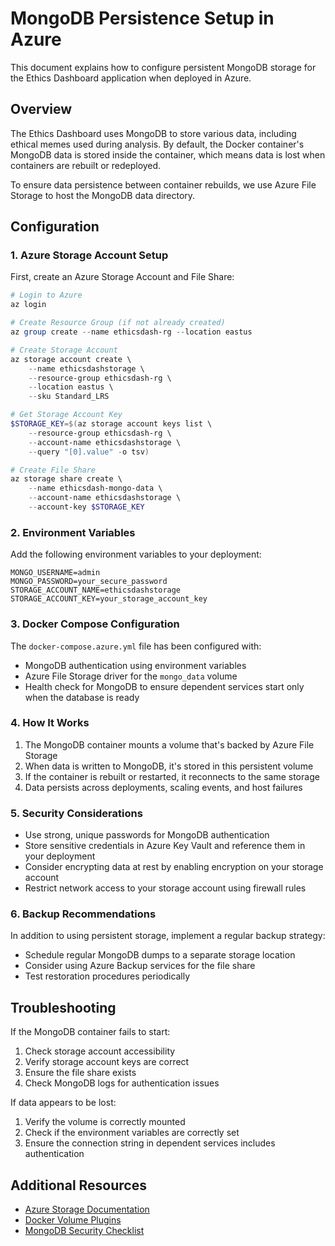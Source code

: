 # MongoDB Persistence Setup in Azure

This document explains how to configure persistent MongoDB storage for the Ethics Dashboard application when deployed in Azure.

## Overview

The Ethics Dashboard uses MongoDB to store various data, including ethical memes used during analysis. By default, the Docker container's MongoDB data is stored inside the container, which means data is lost when containers are rebuilt or redeployed.

To ensure data persistence between container rebuilds, we use Azure File Storage to host the MongoDB data directory.

## Configuration

### 1. Azure Storage Account Setup

First, create an Azure Storage Account and File Share:

```powershell
# Login to Azure
az login

# Create Resource Group (if not already created)
az group create --name ethicsdash-rg --location eastus

# Create Storage Account
az storage account create \
    --name ethicsdashstorage \
    --resource-group ethicsdash-rg \
    --location eastus \
    --sku Standard_LRS

# Get Storage Account Key
$STORAGE_KEY=$(az storage account keys list \
    --resource-group ethicsdash-rg \
    --account-name ethicsdashstorage \
    --query "[0].value" -o tsv)

# Create File Share
az storage share create \
    --name ethicsdash-mongo-data \
    --account-name ethicsdashstorage \
    --account-key $STORAGE_KEY
```

### 2. Environment Variables

Add the following environment variables to your deployment:

```
MONGO_USERNAME=admin
MONGO_PASSWORD=your_secure_password
STORAGE_ACCOUNT_NAME=ethicsdashstorage
STORAGE_ACCOUNT_KEY=your_storage_account_key
```

### 3. Docker Compose Configuration

The `docker-compose.azure.yml` file has been configured with:

- MongoDB authentication using environment variables
- Azure File Storage driver for the `mongo_data` volume
- Health check for MongoDB to ensure dependent services start only when the database is ready

### 4. How It Works

1. The MongoDB container mounts a volume that's backed by Azure File Storage
2. When data is written to MongoDB, it's stored in this persistent volume
3. If the container is rebuilt or restarted, it reconnects to the same storage
4. Data persists across deployments, scaling events, and host failures

### 5. Security Considerations

- Use strong, unique passwords for MongoDB authentication
- Store sensitive credentials in Azure Key Vault and reference them in your deployment
- Consider encrypting data at rest by enabling encryption on your storage account
- Restrict network access to your storage account using firewall rules

### 6. Backup Recommendations

In addition to using persistent storage, implement a regular backup strategy:

- Schedule regular MongoDB dumps to a separate storage location
- Consider using Azure Backup services for the file share
- Test restoration procedures periodically

## Troubleshooting

If the MongoDB container fails to start:

1. Check storage account accessibility
2. Verify storage account keys are correct
3. Ensure the file share exists
4. Check MongoDB logs for authentication issues

If data appears to be lost:

1. Verify the volume is correctly mounted
2. Check if the environment variables are correctly set
3. Ensure the connection string in dependent services includes authentication

## Additional Resources

- [Azure Storage Documentation](https://docs.microsoft.com/en-us/azure/storage/)
- [Docker Volume Plugins](https://docs.docker.com/engine/extend/plugins_volume/)
- [MongoDB Security Checklist](https://docs.mongodb.com/manual/administration/security-checklist/) 